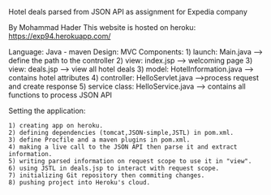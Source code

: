 Hotel deals parsed from JSON API as assignment for Expedia company

By Mohammad Hader
This website is hosted on heroku: https://exp94.herokuapp.com/

Language: Java - maven
Design:  MVC 
Components: 
	1) launch: Main.java --> define the path to the controller 
	2) view: index.jsp --> welcoming page
	3) view: deals.jsp --> view all hotel deals
	3) model: HotelInformation.java --> contains hotel attributes
	4) controller: HelloServlet.java -->process request and create response
	5) service class: HelloService.java --> contains all functions to process JSON API

Setting the application:

	1) creating app on heroku.
	2) defining dependencies (tomcat,JSON-simple,JSTL) in pom.xml.
	3) define Procfile and a maven plugins in pom.xml.
	4) making a live call to the JSON API then parse it and extract information.
	5) writing parsed information on request scope to use it in "view".
	6) using JSTL in deals.jsp to interact with request scope.
	7) initializing Git repository then commiting changes.
	8) pushing project into Heroku's cloud.

